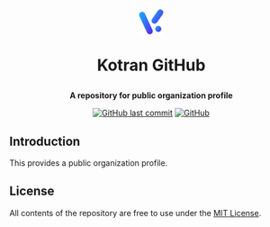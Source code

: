 <p align="center">
    <h1 align="center">
        <img src="https://github.com/kotran-io/kotran-assets/blob/main/images/symbol/symbol_colored.svg" width="50" height="50">
        <p>Kotran GitHub</p>
    </h1>
    <p align="center"><b>A repository for public organization profile</b></p>
    <p align="center">
        <a target="_blank" href="https://github.com/kotran-io/.github/commits/main"><img alt="GitHub last commit" src="https://img.shields.io/github/last-commit/kotran-io/.github"></a>
        <a target="_blank" href="https://github.com/kotran-io/.github/blob/main/LICENSE"><img alt="GitHub" src="https://img.shields.io/github/license/kotran-io/.github"></a>
    </p>
</p>

## Introduction
This provides a public organization profile. 

## License
All contents of the repository are free to use under the [MIT License](http://opensource.org/licenses/MIT).

